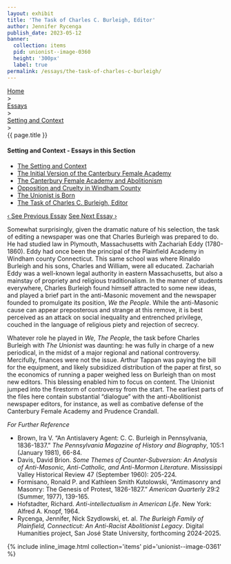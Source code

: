 ```yaml
---
layout: exhibit
title: 'The Task of Charles C. Burleigh, Editor'
author: Jennifer Rycenga
publish_date: 2023-05-12
banner:
  collection: items
  pid: unionist--image-0360
  height: '300px'
  label: true
permalink: /essays/the-task-of-charles-c-burleigh/
---
```

<div class="breadcrumb">
<a href="/unionist/">Home</a>
<div class="caret"> &gt; </div>
<a href="/unionist/essays/">Essays</a>
<div class="caret"> &gt; </div>
<a href="
    /unionist/essays/setting-and-context/
  ">
   Setting and Context
     </a>
<div class="caret"> &gt; </div>
{{ page.title }}
</div>
<div class='section-nav-wrapper'>
<div class='section-nav'>
<h4>Setting and Context - Essays in this Section</h4>
<ul class="nav nav-pills">
  <li class="nav-item">
    <a class="nav-link" href="/unionist/essays/setting-and-context/">The Setting and Context</a>
  </li>
  <li class="nav-item">
    <a class="nav-link" href="/unionist/essays/initial-version/">The Initial Version of the Canterbury Female Academy</a>
  </li>
  <li class="nav-item">
    <a class="nav-link" href="/unionist/essays/canterbury-female-academy-and-abolitionism/">The Canterbury Female Academy and Abolitionism</a>
  </li>
  <li class="nav-item">
    <a class="nav-link" href="/unionist/essays/opposition-and-cruelty/">Opposition and Cruelty in Windham County</a>
  </li>
  <li class="nav-item">
    <a class="nav-link" href="/unionist/essays/the-unionist-is-born/">The Unionist is Born</a>
  </li>
  <li class="nav-item">
    <a class="nav-link active" href="/unionist/essays/the-task-of-charles-c-burleigh/">The Task of Charles C. Burleigh, Editor</a>
  </li>
</ul>
<div class="pagination-nav">
<span class="pagination-link" id="prevlink"><a href="/unionist/essays/the-uinionist-is-born/">‹ See Previous Essay</a></span>
<span class="pagination-link" id="nextlink"><a href="/unionist/essays/trial-coverage/">See Next Essay ›</a></span>
</div>
</div>
</div>

<p>Somewhat surprisingly, given the dramatic nature of his selection, the task of editing a newspaper was one that Charles Burleigh was prepared to do. He had studied law in Plymouth, Massachusetts with Zachariah Eddy (1780-1860). Eddy had once been the principal of the Plainfield Academy in Windham county Connecticut. This same school was where Rinaldo Burleigh and his sons, Charles and William, were all educated. Zachariah Eddy was a well-known legal authority in eastern Massachusetts, but also a mainstay of propriety and religious traditionalism. In the manner of students everywhere, Charles Burleigh found himself attracted to some new ideas, and played a brief part in the anti-Masonic movement and the newspaper founded to promulgate its position, <em>We the People</em>. While the anti-Masonic cause can appear preposterous and strange at this remove, it is best perceived as an attack on social inequality and entrenched privilege, couched in the language of religious piety and rejection of secrecy.</p>
<p>Whatever role he played in <em>We, The People</em>, the task before Charles Burleigh with <em>The Unionist</em> was daunting: he was fully in charge of a new periodical, in the midst of a major regional and national controversy. Mercifully, finances were not the issue. Arthur Tappan was paying the bill for the equipment, and likely subsidized distribution of the paper at first, so the economics of running a paper weighed less on Burleigh than on most new editors. This blessing enabled him to focus on content. The Unionist jumped into the firestorm of controversy from the start. The earliest parts of the files here contain substantial “dialogue” with the anti-Abolitionist newspaper editors, for instance, as well as combative defense of the Canterbury Female Academy and Prudence Crandall.</p>

<p><em>For Further Reference</em></p>

- Brown, Ira V. “An Antislavery Agent: C. C. Burleigh in Pennsylvania, 1836-1837.” *The Pennsylvania Magazine of History and Biography*, 105:1 (January 1981), 66-84.
- Davis, David Brion. *Some Themes of Counter-Subversion: An Analysis of Anti-Masonic, Anti-Catholic, and Anti-Mormon Literature*. Mississippi Valley Historical Review 47 (September 1960): 205-224.
- Formisano, Ronald P. and Kathleen Smith Kutolowski, “Antimasonry and Masonry: The Genesis of Protest, 1826-1827.” *American Quarterly* 29:2 (Summer, 1977), 139-165.
- Hofstadter, Richard. *Anti-intellectualism in American Life*. New York: Alfred A. Knopf, 1964.
- Rycenga, Jennifer, Nick Szydlowski, et. al. *The Burleigh Family of Plainfield, Connecticut: An Anti-Racist Abolitionist Legacy*. Digital Humanities project, San José State University, forthcoming 2024-2025.

{% include inline_image.html collection='items' pid='unionist--image-0361' %}
